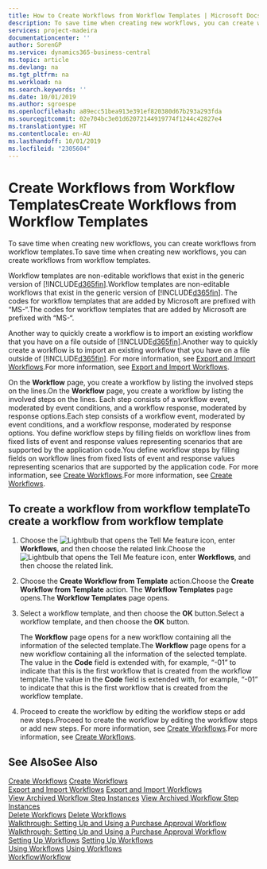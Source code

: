 ```yaml
---
title: How to Create Workflows from Workflow Templates | Microsoft Docs
description: To save time when creating new workflows, you can create workflows from workflow templates.
services: project-madeira
documentationcenter: ''
author: SorenGP
ms.service: dynamics365-business-central
ms.topic: article
ms.devlang: na
ms.tgt_pltfrm: na
ms.workload: na
ms.search.keywords: ''
ms.date: 10/01/2019
ms.author: sgroespe
ms.openlocfilehash: a89ecc51bea913e391ef820380d67b293a293fda
ms.sourcegitcommit: 02e704bc3e01d62072144919774f1244c42827e4
ms.translationtype: HT
ms.contentlocale: en-AU
ms.lasthandoff: 10/01/2019
ms.locfileid: "2305604"
---
```

# <a name="create-workflows-from-workflow-templates"></a><span data-ttu-id="bcc6b-103">Create Workflows from Workflow Templates</span><span class="sxs-lookup"><span data-stu-id="bcc6b-103">Create Workflows from Workflow Templates</span></span>
<span data-ttu-id="bcc6b-104">To save time when creating new workflows, you can create workflows from workflow templates.</span><span class="sxs-lookup"><span data-stu-id="bcc6b-104">To save time when creating new workflows, you can create workflows from workflow templates.</span></span>  

 <span data-ttu-id="bcc6b-105">Workflow templates are non-editable workflows that exist in the generic version of [!INCLUDE[d365fin](includes/d365fin_md.md)].</span><span class="sxs-lookup"><span data-stu-id="bcc6b-105">Workflow templates are non-editable workflows that exist in the generic version of [!INCLUDE[d365fin](includes/d365fin_md.md)].</span></span> <span data-ttu-id="bcc6b-106">The codes for workflow templates that are added by Microsoft are prefixed with “MS-“.</span><span class="sxs-lookup"><span data-stu-id="bcc6b-106">The codes for workflow templates that are added by Microsoft are prefixed with “MS-“.</span></span>  

 <span data-ttu-id="bcc6b-107">Another way to quickly create a workflow is to import an existing workflow that you have on a file outside of [!INCLUDE[d365fin](includes/d365fin_md.md)].</span><span class="sxs-lookup"><span data-stu-id="bcc6b-107">Another way to quickly create a workflow is to import an existing workflow that you have on a file outside of [!INCLUDE[d365fin](includes/d365fin_md.md)].</span></span> <span data-ttu-id="bcc6b-108">For more information, see [Export and Import Workflows](across-how-to-export-and-import-workflows.md).</span><span class="sxs-lookup"><span data-stu-id="bcc6b-108">For more information, see [Export and Import Workflows](across-how-to-export-and-import-workflows.md).</span></span>  

<span data-ttu-id="bcc6b-109">On the **Workflow** page, you create a workflow by listing the involved steps on the lines.</span><span class="sxs-lookup"><span data-stu-id="bcc6b-109">On the **Workflow** page, you create a workflow by listing the involved steps on the lines.</span></span> <span data-ttu-id="bcc6b-110">Each step consists of a workflow event, moderated by event conditions, and a workflow response, moderated by response options.</span><span class="sxs-lookup"><span data-stu-id="bcc6b-110">Each step consists of a workflow event, moderated by event conditions, and a workflow response, moderated by response options.</span></span> <span data-ttu-id="bcc6b-111">You define workflow steps by filling fields on workflow lines from fixed lists of event and response values representing scenarios that are supported by the application code.</span><span class="sxs-lookup"><span data-stu-id="bcc6b-111">You define workflow steps by filling fields on workflow lines from fixed lists of event and response values representing scenarios that are supported by the application code.</span></span> <span data-ttu-id="bcc6b-112">For more information, see [Create Workflows](across-how-to-create-workflows.md).</span><span class="sxs-lookup"><span data-stu-id="bcc6b-112">For more information, see [Create Workflows](across-how-to-create-workflows.md).</span></span>  

## <a name="to-create-a-workflow-from-workflow-template"></a><span data-ttu-id="bcc6b-113">To create a workflow from workflow template</span><span class="sxs-lookup"><span data-stu-id="bcc6b-113">To create a workflow from workflow template</span></span>  
1.  <span data-ttu-id="bcc6b-114">Choose the ![Lightbulb that opens the Tell Me feature](media/ui-search/search_small.png "Tell me what you want to do") icon, enter **Workflows**, and then choose the related link.</span><span class="sxs-lookup"><span data-stu-id="bcc6b-114">Choose the ![Lightbulb that opens the Tell Me feature](media/ui-search/search_small.png "Tell me what you want to do") icon, enter **Workflows**, and then choose the related link.</span></span>  
2.  <span data-ttu-id="bcc6b-115">Choose the **Create Workflow from Template** action.</span><span class="sxs-lookup"><span data-stu-id="bcc6b-115">Choose the **Create Workflow from Template** action.</span></span> <span data-ttu-id="bcc6b-116">The **Workflow Templates** page opens.</span><span class="sxs-lookup"><span data-stu-id="bcc6b-116">The **Workflow Templates** page opens.</span></span>  
3.  <span data-ttu-id="bcc6b-117">Select a workflow template, and then choose the **OK** button.</span><span class="sxs-lookup"><span data-stu-id="bcc6b-117">Select a workflow template, and then choose the **OK** button.</span></span>  

     <span data-ttu-id="bcc6b-118">The **Workflow** page opens for a new workflow containing all the information of the selected template.</span><span class="sxs-lookup"><span data-stu-id="bcc6b-118">The **Workflow** page opens for a new workflow containing all the information of the selected template.</span></span> <span data-ttu-id="bcc6b-119">The value in the **Code** field is extended with, for example, “-01” to indicate that this is the first workflow that is created from the workflow template.</span><span class="sxs-lookup"><span data-stu-id="bcc6b-119">The value in the **Code** field is extended with, for example, “-01” to indicate that this is the first workflow that is created from the workflow template.</span></span>  
4.  <span data-ttu-id="bcc6b-120">Proceed to create the workflow by editing the workflow steps or add new steps.</span><span class="sxs-lookup"><span data-stu-id="bcc6b-120">Proceed to create the workflow by editing the workflow steps or add new steps.</span></span> <span data-ttu-id="bcc6b-121">For more information, see [Create Workflows](across-how-to-create-workflows.md).</span><span class="sxs-lookup"><span data-stu-id="bcc6b-121">For more information, see [Create Workflows](across-how-to-create-workflows.md).</span></span>  

## <a name="see-also"></a><span data-ttu-id="bcc6b-122">See Also</span><span class="sxs-lookup"><span data-stu-id="bcc6b-122">See Also</span></span>  
 <span data-ttu-id="bcc6b-123">[Create Workflows](across-how-to-create-workflows.md) </span><span class="sxs-lookup"><span data-stu-id="bcc6b-123">[Create Workflows](across-how-to-create-workflows.md) </span></span>  
 <span data-ttu-id="bcc6b-124">[Export and Import Workflows](across-how-to-export-and-import-workflows.md) </span><span class="sxs-lookup"><span data-stu-id="bcc6b-124">[Export and Import Workflows](across-how-to-export-and-import-workflows.md) </span></span>  
 <span data-ttu-id="bcc6b-125">[View Archived Workflow Step Instances](across-how-to-view-archived-workflow-step-instances.md) </span><span class="sxs-lookup"><span data-stu-id="bcc6b-125">[View Archived Workflow Step Instances](across-how-to-view-archived-workflow-step-instances.md) </span></span>  
 <span data-ttu-id="bcc6b-126">[Delete Workflows](across-how-to-delete-workflows.md) </span><span class="sxs-lookup"><span data-stu-id="bcc6b-126">[Delete Workflows](across-how-to-delete-workflows.md) </span></span>  
 <span data-ttu-id="bcc6b-127">[Walkthrough: Setting Up and Using a Purchase Approval Workflow](walkthrough-setting-up-and-using-a-purchase-approval-workflow.md) </span><span class="sxs-lookup"><span data-stu-id="bcc6b-127">[Walkthrough: Setting Up and Using a Purchase Approval Workflow](walkthrough-setting-up-and-using-a-purchase-approval-workflow.md) </span></span>  
 <span data-ttu-id="bcc6b-128">[Setting Up Workflows](across-set-up-workflows.md) </span><span class="sxs-lookup"><span data-stu-id="bcc6b-128">[Setting Up Workflows](across-set-up-workflows.md) </span></span>  
 <span data-ttu-id="bcc6b-129">[Using Workflows](across-use-workflows.md) </span><span class="sxs-lookup"><span data-stu-id="bcc6b-129">[Using Workflows](across-use-workflows.md) </span></span>  
 [<span data-ttu-id="bcc6b-130">Workflow</span><span class="sxs-lookup"><span data-stu-id="bcc6b-130">Workflow</span></span>](across-workflow.md)   
